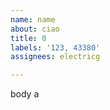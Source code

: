 ```yaml
---         
name: name
about: ciao
title: 0
labels: '123, 43380'
assignees: electricg

---         
```


body a
